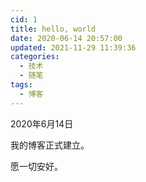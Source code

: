 ```yaml
---
cid: 1
title: hello, world
date: 2020-06-14 20:57:00
updated: 2021-11-29 11:39:36
categories: 
  - 技术
  - 随笔
tags: 
  - 博客
---
```





2020年6月14日

我的博客正式建立。

愿一切安好。